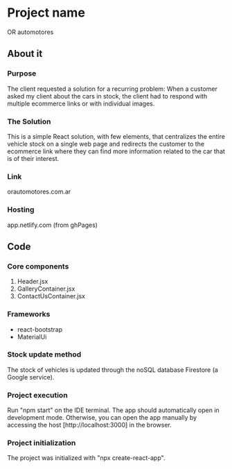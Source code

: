 # Project name
OR automotores

## About it

### Purpose

The client requested a solution for a recurring problem:
When a customer asked my client about the cars in stock, the client had to respond with multiple ecommerce links or with individual images.

### The Solution

This is a simple React solution, with few elements, that centralizes the entire vehicle stock on a single web page and redirects the customer to the ecommerce link where they can find more information related to the car that is of their interest.

### Link
orautomotores.com.ar

### Hosting
app.netlify.com (from ghPages)


## Code

### Core components
1. Header.jsx
2. GalleryContainer.jsx
3. ContactUsContainer.jsx

### Frameworks
- react-bootstrap 
- MaterialUi

### Stock update method

The stock of vehicles is updated through the noSQL database Firestore (a Google service).

### Project execution

Run "npm start" on the IDE terminal. The app should automatically open in development mode. Otherwise, you can open the app manually by accessing the host [http://localhost:3000] in the browser.

### Project initialization
The project was initialized with "npx create-react-app".